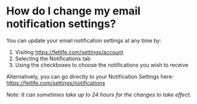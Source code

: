 # How do I change my email notification settings?

You can update your email notification settings at any time by:

1. Visiting https://fetlife.com/settings/account
2. Selecting the Notifications tab
3. Using the checkboxes to choose the notifications you wish to receive

Alternatively, you can go directly to your Notification Settings here:
https://fetlife.com/settings/notifications

_Note: It can sometimes take up to 24 hours for the changes to take effect._
